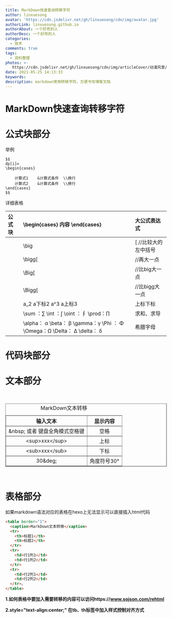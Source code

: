 ```yaml
---
title: MarkDown快速查询转移字符
author: linxuesong
avatar: 'https://cdn.jsdelivr.net/gh/linxuesong/cdn/img/avatar.jpg'
authorLink: linxuesong.github.io
authorAbout: 一个好奇的人
authorDesc: 一个好奇的人
categories:
  - 技术
comments: true
tags:
  - 资料整理
photos: >-
   https://cdn.jsdelivr.net/gh/linxuesong/cdn/img/articleCover/动漫风景/apic-in 色彩绚丽的风景动漫图片 (16).jpg
date: 2021-05-25 14:13:33
keywords:
description: markdown常用转移字符，方便书写博客文档
---
```


# MarkDown快速查询转移字符



# 公式块部分

举例

```
$$
dp[i]=
\begin{cases}

	计算式1 	&计算式条件  \\换行
	计算式2    &计算式条件  \\换行
\end{cases}
$$
```

详细表格

| 公式块 | \begin{cases}     内容    \end{cases}                        | 大公式表达式         |
| :----- | :----------------------------------------------------------- | :------------------- |
|        | \big                                                         | [ //比较大的左中括号 |
|        | \bigg[                                                       | //再大一点           |
|        | \Big[                                                        | //比big大一点        |
|        | \Bigg[                                                       | //比bigg大一点       |
|        | a_2  a下标2            a^3 a上标3                            | 上标下标             |
|        | \sum ：∑  \int ：∫  \oint ：∮  \prod：∏                      | 求和、求导           |
|        | \alpha： α  \beta： β  \gamma：γ  \Phi ： Φ  \Omega：Ω  \Delta： Δ  \delta： δ | 希腊字母             |





# 代码块部分



# 文本部分

<br/>

<table border="1">
  <caption>MarkDown文本转移</caption>
  <tr>
    <th style="text-align:center;">输入文本</th>
    <th style="text-align:center;">显示内容</th>
  </tr>
  <tr>
    <td style="text-align:center;">&amp;nbsp;   或者    键盘全角模式空格键</td>
    <td style="text-align:center;">空格</td>
  </tr>
  <tr>
    <td style="text-align:center;">&lt;sup&gt;xxx&lt;/sup&gt;</td>
    <td style="text-align:center;">上标</td>
  </tr>
    <tr>
    <td style="text-align:center;">&lt;sub&gt;xxx&lt;/sub&gt;</td>
    <td style="text-align:center;">下标</td>
  </tr>
    <tr>
    <td style="text-align:center;">30&amp;deg;</td>
    <td style="text-align:center;">角度符号30&deg;</td>
  </tr>
</table>

<br/>

# 表格部分

如果markdown语法对应的表格在hexo上无法显示可以直接插入html代码

```html
<table border="1">
  <caption>MarkDown文本转移</caption>
  <tr>
    <th>标题1</th>
    <th>标题2</th>
  </tr>
  <tr>
    <td>行1列1</td>
    <td>行1列2</td>
  </tr>
  <tr>
    <td>行2列1</td>
    <td>行2列2</td>
  </tr>、
</table>
```

**1.如何表格中要加入需要转移的内容可以访问https://www.sojson.com/rehtml**

**2.style="text-align:center;" 在tb、th标签中加入样式控制对齐方式**


